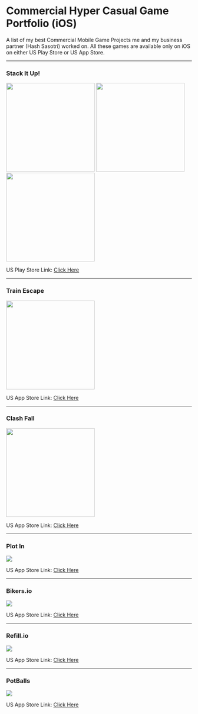 # Commercial Hyper Casual Game Portfolio (iOS)

A list of my best Commercial Mobile Game Projects me and my business partner (Hash Sasotri) worked on. All these games are available only on iOS on either US Play Store or US App Store.

------

### Stack It Up!

<div >
<img style="display:inline-block" src="https://user-images.githubusercontent.com/38217867/147400392-c6eb2ad5-89ff-448f-9b85-9ee894e87730.png" width="240" />
<img style="display:inline-block" src="https://user-images.githubusercontent.com/38217867/147400463-905c46db-3c6e-4178-ac0e-eba60455a09e.png" width="240" />
<img style="display:inline-block" src="https://user-images.githubusercontent.com/38217867/147400476-b4d2c87d-7b94-4232-aa14-ae3fe30b419c.png" width="240" />
</div>

US Play Store Link: [Click Here](https://play.google.com/store/apps/details?id=io.casualkings.stackitup)

------

### Train Escape

<img src="https://user-images.githubusercontent.com/38217867/134505585-9b578c0a-6193-4720-8292-897e37e748fc.png" width="240" />

US App Store Link: [Click Here](https://apps.apple.com/us/app/train-escape/id1507716012#?platform=iphone)

------

### Clash Fall

<img src="https://user-images.githubusercontent.com/38217867/134506974-cffddd03-fa9d-463f-8501-95d458d1a5c4.png" width="240" />

US App Store Link: [Click Here](https://apps.apple.com/us/app/clash-fall/id1560396095)

------

### Plot In

![](https://i.ibb.co/6JWxNxy/plot-in.png)

US App Store Link: [Click Here](https://apps.apple.com/us/app/plot-in/id1453794276)

------

### Bikers.io

![](https://i.ibb.co/tHtwtjV/biker-io.png)

US App Store Link: [Click Here](https://apps.apple.com/us/app/bikers-io/id1501821613)

------

### Refill.io

![](https://i.ibb.co/YtmrfFp/refill-io.png)

US App Store Link: [Click Here](https://apps.apple.com/us/app/refill-io/id1447779661)

------

### PotBalls

![](https://i.ibb.co/MC6J7W2/potballs.png)

US App Store Link: [Click Here](https://apps.apple.com/us/app/potballs/id1456452818)


<br>
